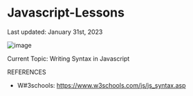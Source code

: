 # Javascript-Lessons

Last updated: January 31st, 2023

![image](https://user-images.githubusercontent.com/53272457/215783952-37ebe6da-aa39-44ad-841f-edc1f6286aa9.png)

Current Topic: Writing Syntax in Javascript


REFERENCES
- W#3schools: https://www.w3schools.com/js/js_syntax.asp
